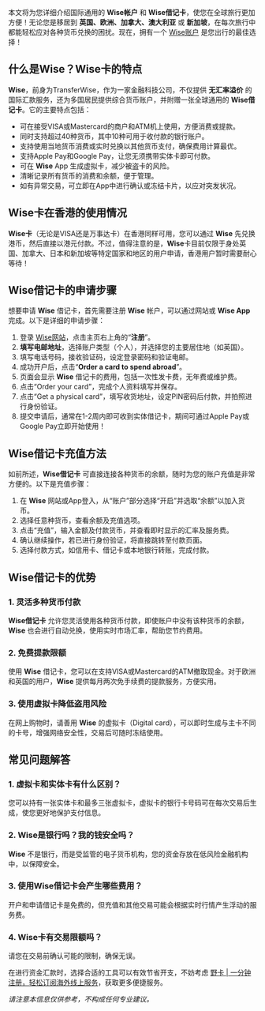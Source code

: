 本文将为您详细介绍国际通用的 **Wise帐户** 和 **Wise借记卡**，使您在全球旅行更加方便！无论您是移居到 **英国、欧洲、加拿大、澳大利亚** 或 **新加坡**，在每次旅行中都能轻松应对各种货币兑换的困扰。现在，拥有一个 [Wise账户](https://bit.ly/bewildcard) 是您出行的最佳选择！

## 什么是Wise？Wise卡的特点

**Wise**，前身为TransferWise，作为一家金融科技公司，不仅提供 **无汇率溢价** 的国际汇款服务，还为多国居民提供综合货币账户，并附赠一张全球通用的 **Wise借记卡**。它的主要特点包括：

- 可在接受VISA或Mastercard的商户和ATM机上使用，方便消费或提款。
- 同时支持超过40种货币，其中10种可用于收付款的银行账户。
- 支持使用当地货币消费或实时兑换以其他货币支付，确保费用计算最优。
- 支持Apple Pay和Google Pay，让您无须携带实体卡即可付款。
- 可在 **Wise** App 生成虚拟卡，减少被盗卡的风险。
- 清晰记录所有货币的消费和余额，便于管理。
- 如有异常交易，可立即在App中进行确认或冻结卡片，以应对突发状况。

## Wise卡在香港的使用情况

**Wise卡**（无论是VISA还是万事达卡）在香港同样可用，您可以通过 **Wise** 先兑换港币，然后直接以港元付款。不过，值得注意的是，**Wise**卡目前仅限于身处英国、加拿大、日本和新加坡等特定国家和地区的用户申请，香港用户暂时需要耐心等待！

## Wise借记卡的申请步骤

想要申请 **Wise** 借记卡，首先需要注册 **Wise** 帐户，可以通过网站或 **Wise App** 完成。以下是详细的申请步骤：

1. 登录 [Wise网站](https://bit.ly/bewildcard)，点击主页右上角的“**注册**”。
2. **填写电邮地址**，选择账户类型（个人），并选择您的主要居住地（如英国）。
3. 填写电话号码，接收验证码，设定登录密码和验证电邮。
4. 成功开户后，点击“**Order a card to spend abroad**”。
5. 页面会显示 **Wise** 借记卡的费用，包括一次性发卡费，无年费或维护费。
6. 点击“Order your card”，完成个人资料填写并保存。
7. 点击“Get a physical card”，填写收货地址，设定PIN密码后付款，并拍照进行身份验证。
8. 提交申请后，通常在1-2周内即可收到实体借记卡，期间可通过Apple Pay或Google Pay立即开始使用！

## Wise借记卡充值方法

如前所述，**Wise借记卡** 可直接连接各种货币的余额，随时为您的账户充值是非常方便的。以下是充值步骤：

1. 在 **Wise** 网站或App登入，从“账户”部分选择“开启”并选取“余额”以加入货币。
2. 选择任意种货币，查看余额及充值选项。
3. 点击“充值”，输入金额及付款货币，并查看即时显示的汇率及服务费。
4. 确认继续操作，若已进行身份验证，将直接跳转至付款页面。
5. 选择付款方式，如信用卡、借记卡或本地银行转账，完成付款。

## Wise借记卡的优势

### 1. 灵活多种货币付款

**Wise借记卡** 允许您灵活使用各种货币付款，即使账户中没有该种货币的余额，**Wise** 也会进行自动兑换，使用实时市场汇率，帮助您节约费用。

### 2. 免费提款限额

使用 **Wise** 借记卡，您可以在支持VISA或Mastercard的ATM撤取现金。对于欧洲和英国的用户，**Wise** 提供每月两次免手续费的提款服务，方便实用。

### 3. 使用虚拟卡降低盗用风险

在网上购物时，请善用 **Wise** 的虚拟卡（Digital card），可以即时生成与主卡不同的卡号，增强网络安全性，交易后可随时冻结使用。

## 常见问题解答

### 1. 虚拟卡和实体卡有什么区别？

您可以持有一张实体卡和最多三张虚拟卡，虚拟卡的银行卡号码可在每次交易后生成，使您更好地保护支付信息。

### 2. Wise是银行吗？我的钱安全吗？

**Wise** 不是银行，而是受监管的电子货币机构，您的资金存放在低风险金融机构中，以保障安全。

### 3. 使用Wise借记卡会产生哪些费用？

开户和申请借记卡是免费的，但充值和其他交易可能会根据实时行情产生浮动的服务费。

### 4. Wise卡有交易限额吗？

请您在交易前确认可能的限制，确保无误。

在进行资金汇款时，选择合适的工具可以有效节省开支，不妨考虑 [野卡 | 一分钟注册，轻松订阅海外线上服务](https://bit.ly/bewildcard)，获取更多便捷服务。

*请注意本信息仅供参考，不构成任何专业建议。*
